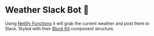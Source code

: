 # Weather Slack Bot 🤖

Using [Netlify Functions](https://docs.netlify.com/functions/overview/) it will grab the current weather and post them to Slack. Styled with their [Block Kit](https://api.slack.com/block-kit) component structure.